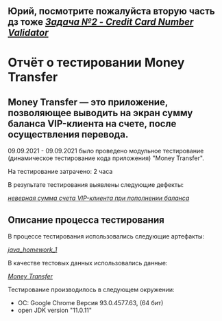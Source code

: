 ## Юрий, посмотрите пожалуйста вторую часть дз тоже *[Задача №2 - Credit Card Number Validator](https://github.com/KarpovaO/java_homework_1.2.git)*



# Отчёт о тестировании Money Transfer

## Money Transfer — это приложение, позволяющее выводить на экран сумму баланса VIP-клиента на счете, после осуществления перевода.
09.09.2021 - 09.09.2021 было проведено модульное тестирование (динамическое тестирование кода приложения) "Money Transfer".

На тестирование затрачено: 2 часа

В результате тестирования выявлены следующие дефекты:

*[неверная сумма счета VIP-клиента при пополнении баланса](https://github.com/KarpovaO/java_homework_1/issues/1)*



## Описание процесса тестирования

В процессе тестирования использовались следующие артефакты:

*[java_homework_1](https://github.com/KarpovaO/java_homework_1/blob/master/src/Main.java)*


В качестве тестовых данных использовались данные:

*[Money Transfer](https://github.com/netology-code/javaqa-homeworks/blob/master/intro/MERGED.md)*

Тестирование производилось в следующем окружении:
* ОС: Google Chrome Версия 93.0.4577.63, (64 бит)
* open JDK version "11.0.11"

